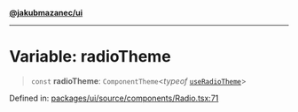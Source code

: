 [**@jakubmazanec/ui**](../README.md)

---

# Variable: radioTheme

> `const` **radioTheme**: `ComponentTheme`\<_typeof_
> [`useRadioTheme`](../functions/useRadioTheme.md)\>

Defined in:
[packages/ui/source/components/Radio.tsx:71](https://github.com/jakubmazanec/tools/blob/f779e75b9ef98389e12e52575295bd1ef364daca/packages/ui/source/components/Radio.tsx#L71)

